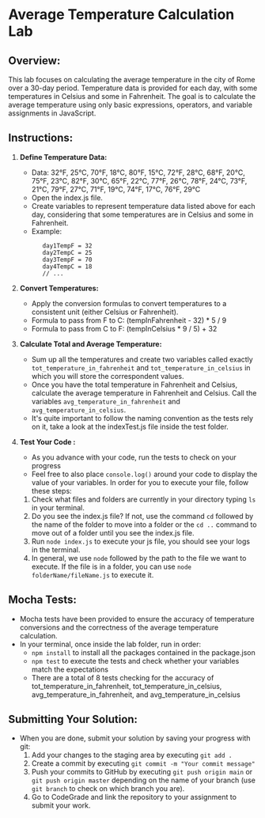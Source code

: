 # Average Temperature Calculation Lab

## Overview:
This lab focuses on calculating the average temperature in the city of Rome over a 30-day period. Temperature data is provided for each day, with some temperatures in Celsius and some in Fahrenheit. The goal is to calculate the average temperature using only basic expressions, operators, and variable assignments in JavaScript.

## Instructions:
1. **Define Temperature Data:**
   - Data: 32°F, 25°C, 70°F, 18°C, 80°F, 15°C, 72°F, 28°C, 68°F, 20°C, 75°F, 23°C, 82°F, 30°C, 65°F, 22°C, 77°F, 26°C, 78°F, 24°C, 73°F, 21°C, 79°F, 27°C, 71°F, 19°C, 74°F, 17°C, 76°F, 29°C
   - Open the index.js file.
   - Create variables to represent temperature data listed above for each day, considering that some temperatures are in Celsius and some in Fahrenheit.
   - Example:
     ```
        day1TempF = 32
        day2TempC = 25
        day3TempF = 70
        day4TempC = 18
        // ...
     ```
2. **Convert Temperatures:**
   - Apply the conversion formulas to convert temperatures to a consistent unit (either Celsius or Fahrenheit).
   - Formula to pass from F to C: (tempInFahrenheit - 32) * 5 / 9
   - Formula to pass from C to F: (tempInCelsius * 9 / 5) + 32
   
3. **Calculate Total and Average Temperature:**
   - Sum up all the temperatures and create two variables called exactly `tot_temperature_in_fahrenheit` and `tot_temperature_in_celsius` in which you will store the correspondent values. 
   - Once you have the total temperature in Fahrenheit and Celsius, calculate the average temperature in Fahrenheit and Celsius. Call the variables `avg_temperature_in_fahrenheit` and `avg_temperature_in_celsius`.
   - It's quite important to follow the naming convention as the tests rely on it, take a look at the indexTest.js file inside the test folder.
   
4. **Test Your Code :**
   - As you advance with your code, run the tests to check on your progress
   - Feel free to also place `console.log()` around your code to display the value of your variables. In order for you to execute your file, follow these steps:
   1. Check what files and folders are currently in your directory typing `ls` in your terminal.
   2. Do you see the index.js file? If not, use the command `cd` followed by the name of the folder to move into a folder or the `cd ..` command to move out of a folder until you see the index.js file.
   3. Run `node index.js` to execute your js file, you should see your logs in the terminal.
   4. In general, we use `node` followed by the path to the file we want to execute. If the file is in a folder, you can use `node folderName/fileName.js` to execute it. 


## Mocha Tests:
- Mocha tests have been provided to ensure the accuracy of temperature conversions and the correctness of the average temperature calculation.
- In your terminal, once inside the lab folder, run in order:
    - `npm install` to install all the packages contained in the package.json
    - `npm test` to execute the tests and check whether your variables match the expectations
    - There are a total of 8 tests checking for the accuracy of tot_temperature_in_fahrenheit, tot_temperature_in_celsius, avg_temperature_in_fahrenheit, and avg_temperature_in_celsius

## Submitting Your Solution:
- When you are done, submit your solution by saving your progress with git:
  1. Add your changes to the staging area by executing `git add .`
  2. Create a commit by executing `git commit -m "Your commit message"`
  3. Push your commits to GitHub by executing `git push origin main` or `git push origin master` depending on the name of your branch (use `git branch` to check on which branch you are).
  4. Go to CodeGrade and link the repository to your assignment to submit your work.
